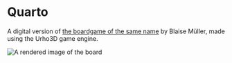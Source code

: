 # Quarto
A digital version of [the boardgame of the same name](https://en.wikipedia.org/wiki/Quarto_%28board_game%29) by Blaise Müller, made using the Urho3D game engine.

![A rendered image of the board](https://raw.githubusercontent.com/Modanung/Quarto/master/Blends/Render/2.png)